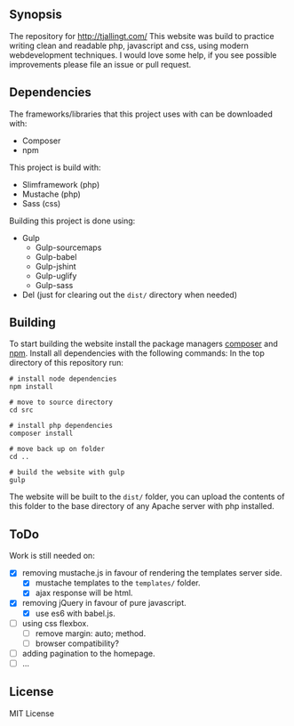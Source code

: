 ## Synopsis

The repository for http://tjallingt.com/
This website was build to practice writing clean and readable php, javascript and css, using modern webdevelopment techniques.
I would love some help, if you see possible improvements please file an issue or pull request.

## Dependencies

The frameworks/libraries that this project uses with can be downloaded with:
* Composer
* npm

This project is build with:
* Slimframework (php)
* Mustache (php)
* Sass (css)

Building this project is done using:
* Gulp
	* Gulp-sourcemaps
	* Gulp-babel
	* Gulp-jshint
	* Gulp-uglify
	* Gulp-sass
* Del (just for clearing out the ```dist/``` directory when needed)

## Building

To start building the website install the package managers [composer](https://getcomposer.org/doc/00-intro.md) and [npm](https://docs.npmjs.com/getting-started/installing-node).
Install all dependencies with the following commands:
In the top directory of this repository run:
```
# install node dependencies
npm install

# move to source directory
cd src 

# install php dependencies
composer install

# move back up on folder
cd ..

# build the website with gulp
gulp

```

The website will be built to the ```dist/``` folder, you can upload the contents of this folder to the base directory of any Apache server with php installed.

## ToDo

Work is still needed on:
- [x] removing mustache.js in favour of rendering the templates server side.
	- [x] mustache templates to the ```templates/``` folder.
	- [x] ajax response will be html.
- [x] removing jQuery in favour of pure javascript.
	- [x] use es6 with babel.js.
- [ ] using css flexbox.
	- [ ] remove margin: auto; method.
	- [ ] browser compatibility?
- [ ] adding pagination to the homepage.
- [ ] ...

## License

MIT License